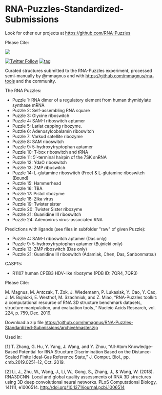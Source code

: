 # RNA-Puzzles-Standardized-Submissions

Look for other our projects at https://github.com/RNA-Puzzles

Please Cite:

[![](https://img.shields.io/badge/doi-RNA--Puzzles%20toolkit%40Nucleic%20Acid%20Research-success.svg)](http://dx.doi.org/10.1093/nar/gkz1108)

[![Twitter Follow](http://img.shields.io/twitter/follow/rna_tools.svg?style=social&label=Follow)](https://twitter.com/rna_pdb_tools) [![tag](https://img.shields.io/github/release/mmagnus/RNA-Puzzles-Normalized-submissions.svg)](https://github.com/mmagnus/RNA-Puzzles-Normalized-submissions/releases)

Curated structures submitted to the RNA-Puzzles experiment, processed semi-manually by @mmagnus and with https://github.com/mmagnus/rna-tools and the community.

The RNA Puzzles:

- Puzzle  1: RNA dimer of a regulatory element from human thymidylate synthase mRNA
- Puzzle  2: Self-assembling RNA square
- Puzzle  3: Glycine riboswitch
- Puzzle  4: SAM-I riboswitch aptamer
- Puzzle  5: Lariat capping ribozyme.
- Puzzle  6: Adenosylcobalamin riboswitch
- Puzzle  7: Varkud satellite ribozyme
- Puzzle  8: SAM riboswitch
- Puzzle  9: 5-hydroxytryptophan aptamer
- Puzzle 10: T-box riboswitch and tRNA
- Puzzle 11: 5′-terminal hairpin of the 7SK snRNA
- Puzzle 12: YdaO riboswitch
- Puzzle 13: ZMP riboswitch
- Puzzle 14: L-glutamine riboswitch (Free) & L-glutamine riboswitch (Bound)
- Puzzle 15: Hammerhead
- Puzzle 16: TBA
- Puzzle 17: Pistol ribozyme
- Puzzle 18: Zika virus
- Puzzle 19: Twister sister
- Puzzle 20: Twister Sister ribozyme
- Puzzle 21: Guanidine III riboswitch
- Puzzle 24: Adenovirus virus-associated RNA

Predictions with ligands (see files in subfolder "raw" of given Puzzle):

- Puzzle  4: SAM-I riboswitch aptamer (Das only)
- Puzzle  9: 5-hydroxytryptophan aptamer (Bujnicki only)
- Puzzle 13: ZMP riboswitch (Das only)
- Puzzle 21: Guanidine III riboswitch (Adamiak, Chen, Das, Sanbonmatsu)

CASP15:

- R1107 human CPEB3 HDV-like ribozyme (PDB ID: 7QR4, 7QR3)


Please Cite:

M. Magnus, M. Antczak, T. Zok, J. Wiedemann, P. Lukasiak, Y. Cao, Y. Cao, J. M. Bujnicki, E. Westhof, M. Szachniuk, and Z. Miao, “RNA-Puzzles toolkit: a computational resource of RNA 3D structure benchmark datasets, structure manipulation, and evaluation tools.,” Nucleic Acids Research, vol. 224, p. 759, Dec. 2019.

Download a zip file https://github.com/mmagnus/RNA-Puzzles-Standardized-Submissions/archive/master.zip

Used in:

[1]	T. Zhang, G. Hu, Y. Yang, J. Wang, and Y. Zhou, “All-Atom Knowledge-Based Potential for RNA Structure Discrimination Based on the Distance-Scaled Finite Ideal-Gas Reference State,” J. Comput. Biol., pp. cmb.2019.0251–12, Oct. 2019.

[2] Li, J., Zhu, W., Wang, J., Li, W., Gong, S., Zhang, J., & Wang, W. (2018). RNA3DCNN: Local and global quality assessments of RNA 3D structures using 3D deep convolutional neural networks. PLoS Computational Biology, 14(11), e1006514. http://doi.org/10.1371/journal.pcbi.1006514
